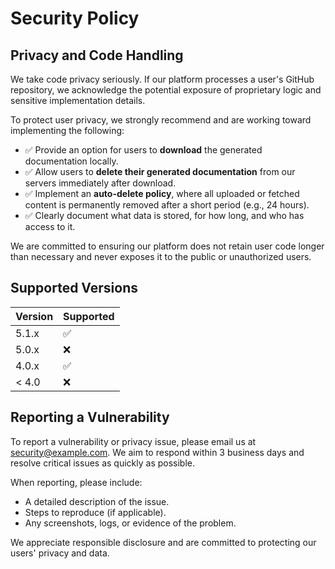 # Security Policy

## Privacy and Code Handling

We take code privacy seriously. If our platform processes a user's GitHub repository, we acknowledge the potential exposure of proprietary logic and sensitive implementation details.

To protect user privacy, we strongly recommend and are working toward implementing the following:

- ✅ Provide an option for users to **download** the generated documentation locally.
- ✅ Allow users to **delete their generated documentation** from our servers immediately after download.
- ✅ Implement an **auto-delete policy**, where all uploaded or fetched content is permanently removed after a short period (e.g., 24 hours).
- ✅ Clearly document what data is stored, for how long, and who has access to it.

We are committed to ensuring our platform does not retain user code longer than necessary and never exposes it to the public or unauthorized users.

## Supported Versions

| Version | Supported          |
| ------- | ------------------ |
| 5.1.x   | ✅ |
| 5.0.x   | ❌ |
| 4.0.x   | ✅ |
| < 4.0   | ❌ |

## Reporting a Vulnerability

To report a vulnerability or privacy issue, please email us at [security@example.com](mailto:security@example.com). We aim to respond within 3 business days and resolve critical issues as quickly as possible.

When reporting, please include:

- A detailed description of the issue.
- Steps to reproduce (if applicable).
- Any screenshots, logs, or evidence of the problem.

We appreciate responsible disclosure and are committed to protecting our users' privacy and data.
